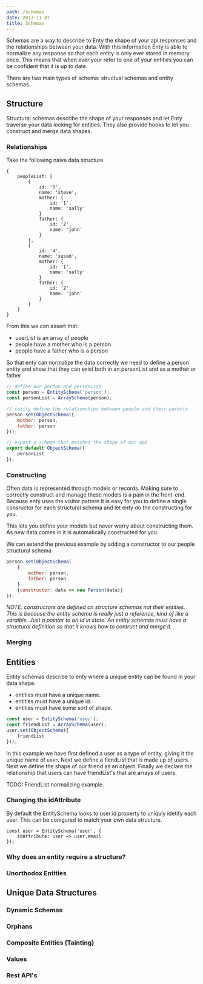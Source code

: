 ```yaml
---
path: /schemas
date: 2017-11-07
title: Schemas
---
```

Schemas are a way to describe to Enty the shape of your api responses and the 
relationships between your data. With this information Enty is able to normalize any response so that
each entity is only ever stored in memory once. This means that when ever your refer to one of your 
entities you can be confident that it is up to date. 

There are two main types of schema: structual schemas and entity schemas.

## Structure
Structural schemas describe the shape of your responses and let Enty traverse your data looking for entities.
They also provide hooks to let you construct and merge data shapes.

### Relationships
Take the following naive data structure. 


```
{
    peopleList: [
        {
            id: '3', 
            name: 'steve',
            mother: {
                id: '1',
                name: 'sally'
            }
            father: {
                id: '2',
                name: 'john'
            }
        },
        {
            id: '4', 
            name: 'susan',
            mother: {
                id: '1',
                name: 'sally'
            }
            father: {
                id: '2',
                name: 'john'
            }
        }
    ]
}

```

From this we can assert that:

* userList is an array of people
* people have a mother who is a person
* people have a father who is a person

So that enty can normalize the data correctly we need to define a person entity and show that they 
can exist both in an personList and as a mother or father

```js
// define our person and personList
const person = EntitySchema('person');
const personList = ArraySchema(person);

// lazily define the relationships between people and their parents
person.set(ObjectSchema({
    mother: person,
    father: person
}));

// export a schema that matches the shape of our api
export default ObjectSchema({
    personList
});
```

### Constructing
Often data is represented through models or records. Making sure to correctly construct and manage 
these models is a pain in the front-end. Because enty uses the visitor pattern it is easy for
you to define a single consructor for each structural schema and let enty do the constructing for you. 

This lets you define your models but never worry about constructing them. As new data comes in it 
is automatically constructed for you.

We can extend the previous example by adding a constructor to our people structural schema

```js
person.set(ObjectSchema(
    {
        mother: person,
        father: person
    }
    {constructor: data => new Person(data)}
));

```

_NOTE: constructors are defined on structure schemas not their entities. This is because the entity 
schema is really just a reference, kind of like a varaible. Just a pointer to an Id in state. An 
entity schemas must have a structural definition so that it knows how to contruct and merge it._


### Merging



## Entities
Entity schemas describe to enty where a unique entity can be found in your data shape.

* entities must have a unique name.
* entities must have a unique id.
* entities must have some sort of shape.

```js
const user = EntitySchema('user');
const friendList = ArraySchema(user);
user.set(ObjectSchema({
    friendList
}));
```
In this example we have first defined a user as a type of entity, giving it the unique name of `user`.
Next we define a fiendList that is made up of users.
Next we define the shape of our friend as an object. 
Finally we declare the relationship that users can have friendList's that are arrays of users.

TODO: FriendList normalizing example.

### Changing the idAttribute
By default the EntitySchema looks to user.id property to uniquly idetify each user.
This can be conigured to match your own data structure.

```
const user = EntitySchema('user', {
    idAttribute: user => user.email
});
```

### Why does an entity require a structure?

### Unorthodox Entities


## Unique Data Structures

### Dynamic Schemas
### Orphans
### Composite Entities (Tainting)
### Values
### Rest API's 
